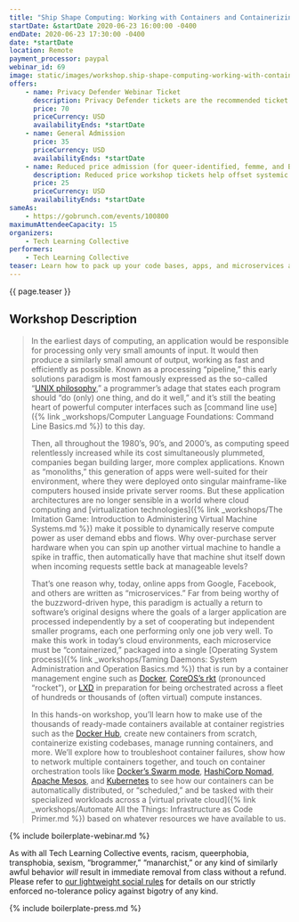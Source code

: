 ```yaml
---
title: "Ship Shape Computing: Working with Containers and Containerizing Digital Workloads"
startDate: &startDate 2020-06-23 16:00:00 -0400
endDate: 2020-06-23 17:30:00 -0400
date: *startDate
location: Remote
payment_processor: paypal
webinar_id: 69
image: static/images/workshop.ship-shape-computing-working-with-containers-and-containerizing-digital-workloads.rectangle.jpg
offers:
    - name: Privacy Defender Webinar Ticket
      description: Privacy Defender tickets are the recommended ticket type for those who can afford to help fund the digital security and online privacy advocacy communities with their financial resources, are attending the workshop with the support of their employers or other backers, or have other resources available to them. Purchasing tickets at this level makes it possible for us to offer reduced price tickets to those in need.
      price: 70
      priceCurrency: USD
      availabilityEnds: *startDate
    - name: General Admission
      price: 35
      priceCurrency: USD
      availabilityEnds: *startDate
    - name: Reduced price admission (for queer-identified, femme, and BIPOC people)
      description: Reduced price workshop tickets help offset systemic biases prevalent in society and in the technology sector especially.
      price: 25
      priceCurrency: USD
      availabilityEnds: *startDate
sameAs:
    - https://gobrunch.com/events/100800
maximumAttendeeCapacity: 15
organizers:
    - Tech Learning Collective
performers:
    - Tech Learning Collective
teaser: Learn how to pack up your code bases, apps, and microservices and get ready to set sail aboard container orchestration platforms in the cloud or on your own metal in this introductory workshop about working with containers. Far from a newfangled buzzword, containerizing digital workloads have precedents dating back to the invention of the UNIX operating system in the 1970's. Today, operating container engines like Docker and orchestration platforms like Kubernetes are increasingly essential skills, but difficult to navigate. This workshop will put you back on course by providing a ground-up view of what containers really are, where they came from, and how to best use them for DevOps, site reliability, and even enhanced security tasks.
---
```


{{ page.teaser }}

## Workshop Description

> In the earliest days of computing, an application would be responsible for processing only very small amounts of input. It would then produce a similarly small amount of output, working as fast and efficiently as possible. Known as a processing &ldquo;pipeline,&rdquo; this early solutions paradigm is most famously expressed as the so-called &ldquo;[UNIX philosophy](https://en.wikipedia.org/wiki/Unix_philosophy),&rdquo; a programmer&rsquo;s adage that states each program should &ldquo;do (only) one thing, and do it well,&rdquo; and it&rsquo;s still the beating heart of powerful computer interfaces such as [command line use]({% link _workshops/Computer Language Foundations: Command Line Basics.md %}) to this day.
>
> Then, all throughout the 1980&rsquo;s, 90&rsquo;s, and 2000&rsquo;s, as computing speed relentlessly increased while its cost simultaneously plummeted, companies began building larger, more complex applications. Known as &ldquo;monoliths,&rdquo; this generation of apps were well-suited for their environment, where they were deployed onto singular mainframe-like computers housed inside private server rooms. But these application architectures are no longer sensible in a world where cloud computing and [virtualization technologies]({% link _workshops/The Imitation Game: Introduction to Administering Virtual Machine Systems.md %}) make it possible to dynamically reserve compute power as user demand ebbs and flows. Why over-purchase server hardware when you can spin up another virtual machine to handle a spike in traffic, then automatically have that machine shut itself down when incoming requests settle back at manageable levels?
>
> That&rsquo;s one reason why, today, online apps from Google, Facebook, and others are written as &ldquo;microservices.&rdquo; Far from being worthy of the buzzword-driven hype, this paradigm is actually a return to software&rsquo;s original designs where the goals of a larger application are processed independently by a set of cooperating but independent smaller programs, each one performing only one job very well. To make this work in today&rsquo;s cloud environments, each microservice must be &ldquo;containerized,&rdquo; packaged into a single [Operating System process]({% link _workshops/Taming Daemons: System Administration and Operation Basics.md %}) that is run by a container management engine such as [Docker](https://www.docker.com/), [CoreOS&rsquo;s rkt](https://coreos.com/rkt/) (pronounced &ldquo;rocket&rdquo;), or [LXD](https://linuxcontainers.org/lxd/introduction/) in preparation for being orchestrated across a fleet of hundreds or thousands of (often virtual) compute instances.
>
> In this hands-on workshop, you&rsquo;ll learn how to make use of the thousands of ready-made containers available at container registries such as the [Docker Hub](https://hub.docker.com/), create new containers from scratch, containerize existing codebases, manage running containers, and more. We&rsquo;ll explore how to troubleshoot container failures, show how to network multiple containers together, and touch on container orchestration tools like [Docker&rsquo;s Swarm mode](https://docs.docker.com/engine/swarm/), [HashiCorp Nomad](https://www.nomadproject.io/), [Apache Mesos](https://mesos.apache.org/), and [Kubernetes](https://kubernetes.io/) to see how our containers can be automatically distributed, or &ldquo;scheduled,&rdquo; and be tasked with their specialized workloads across a [virtual private cloud]({% link _workshops/Automate All the Things: Infrastructure as Code Primer.md %}) based on whatever resources we have available to us.

{% include boilerplate-webinar.md %}

As with all Tech Learning Collective events, racism, queerphobia, transphobia, sexism, &ldquo;brogrammer,&rdquo; &ldquo;manarchist,&rdquo; or any kind of similarly awful behavior *will* result in immediate removal from class without a refund. Please refer to [our lightweight social rules](https://github.com/AnarchoTechNYC/meta/wiki/Social-rules) for details on our strictly enforced no-tolerance policy against bigotry of any kind.

{% include boilerplate-press.md %}
